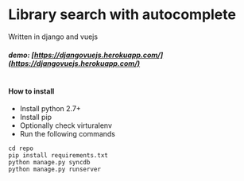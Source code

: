 # Library search with autocomplete
 Written in django and vuejs
##### demo: [https://djangovuejs.herokuapp.com/](https://djangovuejs.herokuapp.com/)
#
#### How to install
- Install python 2.7+
- Install pip
- Optionally check virturalenv
- Run the following commands

```
cd repo
pip install requirements.txt
python manage.py syncdb
python manage.py runserver
````
